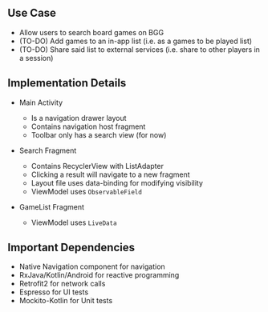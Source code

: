 ## Use Case

- Allow users to search board games on BGG
- (TO-DO) Add games to an in-app list (i.e. as a games to be played list)
- (TO-DO) Share said list to external services (i.e. share to other players in a session)

## Implementation Details

- Main Activity
    - Is a navigation drawer layout
    - Contains navigation host fragment
    - Toolbar only has a search view (for now)

- Search Fragment
    - Contains RecyclerView with ListAdapter
    - Clicking a result will navigate to a new fragment
    - Layout file uses data-binding for modifying visibility
    - ViewModel uses `ObservableField`
    
- GameList Fragment
    - ViewModel uses `LiveData`

## Important Dependencies

- Native Navigation component for navigation
- RxJava/Kotlin/Android for reactive programming
- Retrofit2 for network calls
- Espresso for UI tests
- Mockito-Kotlin for Unit tests